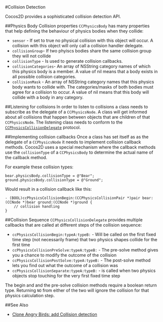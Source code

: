 #Collision Detection

Cocos2D provides a sophisticated collision detection API. 

##Physics Body Collision properties
`CCPhysicsBody` has many properties that help defining the behaviour of physics bodies when they collide:

- `sensor` - If set to true no physical collision with this object will occur. A collision with this object will only call a collision handler delegate.
- `collisionGroup`- If two phyiscs bodies share the same collision group they will not collide 
- `collisionType` - Is used to generate collision callbacks.
- `collisionCategories`- An array of NSString category names of which this physics body is a member. A value of nil means that a body exists in all possible collision categories.
- `collisionMask` - An array of NSString category names that this physics body wants to collide with. The categories/masks of both bodies must agree for a collision to occur. A value of nil means that this body will collide with a body in any category.

##Listening for collisions
In order to listen to collisions a class needs to subscribe as the delegate of a `CCPhysicsNode`. A class will get informed about all collisions that happen between objects that are children of that `CCPhysicsNode`. The listening class needs to conform to the [`CCPhysicsCollisionDelegate`](http://www.cocos2d-iphone.org/api-ref/3.0-rc1/Protocols/CCPhysicsCollisionDelegate.html) protocol. 

##Implementing collision callbacks
Once a class has set itself as as the delegate of a `CCPhysicsNode` it needs to implement collision callback methods. Cocos2D uses a special mechanism where the callback methods use the `collisionType` of a `CCPhysicsBody` to determine the actual name of the callback method.

For example these collision types:

	bear.physicsBody.collisionType = @"Bear";
    ground.physicsBody.collisionType = @"Ground";
    
Would result in a collision callback like this:

	- (BOOL)ccPhysicsCollisionBegin:(CCPhysicsCollisionPair *)pair bear:(CCNode *)bear ground:(CCNode *)ground {
	    // collision handling
	}
	
##Collision Sequence
`CCPhysicsCollisionDelegate` provides multiple callbacks that are called at different steps of the collision sequence:
 
- `ccPhysicsCollisionBegin:typeA:typeB:` - Will be called on the first fixed time step (not necessarily frame) that two physics shapes collide for the first time 
- `ccPhysicsCollisionPreSolve:typeA:typeB:` - The pre-solve method gives you a chance to modify the outcome of the collision
- `ccPhysicsCollisionPostSolve:typeA:typeB:` - The post-solve method lets you find out what the outcome of a collision was 
- `ccPhysicsCollisionSeparate:typeA:typeB:` -  is called when two physics objects stop touching for the very first fixed time step

The begin and and the pre-solve collision methods require a boolean return type. Returning `NO` from either of the two will ignore the collision for that physics calculation step.

##See Also

- [Clone Angry Birds: add Collision detection](https://www.makegameswith.us/tutorials/getting-started-with-spritebuilder/collision-detection/)